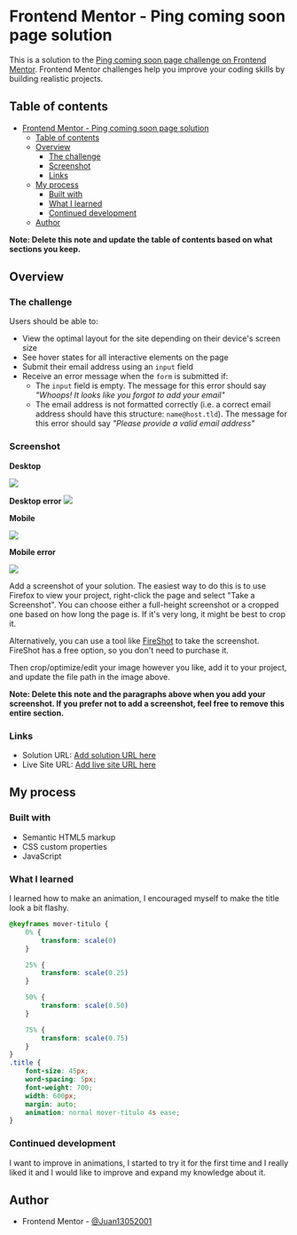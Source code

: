 # Frontend Mentor - Ping coming soon page solution

This is a solution to the [Ping coming soon page challenge on Frontend Mentor](https://www.frontendmentor.io/challenges/ping-single-column-coming-soon-page-5cadd051fec04111f7b848da). Frontend Mentor challenges help you improve your coding skills by building realistic projects. 

## Table of contents

- [Frontend Mentor - Ping coming soon page solution](#frontend-mentor---ping-coming-soon-page-solution)
  - [Table of contents](#table-of-contents)
  - [Overview](#overview)
    - [The challenge](#the-challenge)
    - [Screenshot](#screenshot)
    - [Links](#links)
  - [My process](#my-process)
    - [Built with](#built-with)
    - [What I learned](#what-i-learned)
    - [Continued development](#continued-development)
  - [Author](#author)

**Note: Delete this note and update the table of contents based on what sections you keep.**

## Overview

### The challenge

Users should be able to:

- View the optimal layout for the site depending on their device's screen size
- See hover states for all interactive elements on the page
- Submit their email address using an `input` field
- Receive an error message when the `form` is submitted if:
	- The `input` field is empty. The message for this error should say *"Whoops! It looks like you forgot to add your email"*
	- The email address is not formatted correctly (i.e. a correct email address should have this structure: `name@host.tld`). The message for this error should say *"Please provide a valid email address"*

### Screenshot

**Desktop**

![](/screenshot-desktop.jpeg)

**Desktop error**
![](/screenshot-desktop-hover-error-states.jpeg)

**Mobile**

![](/screenshot-mobile.jpeg)

**Mobile error**

![](/screenshot-mobile-hover-error-status.jpeg)

Add a screenshot of your solution. The easiest way to do this is to use Firefox to view your project, right-click the page and select "Take a Screenshot". You can choose either a full-height screenshot or a cropped one based on how long the page is. If it's very long, it might be best to crop it.

Alternatively, you can use a tool like [FireShot](https://getfireshot.com/) to take the screenshot. FireShot has a free option, so you don't need to purchase it. 

Then crop/optimize/edit your image however you like, add it to your project, and update the file path in the image above.

**Note: Delete this note and the paragraphs above when you add your screenshot. If you prefer not to add a screenshot, feel free to remove this entire section.**

### Links

- Solution URL: [Add solution URL here](https://your-solution-url.com)
- Live Site URL: [Add live site URL here](https://your-live-site-url.com)

## My process

### Built with

- Semantic HTML5 markup
- CSS custom properties
- JavaScript
  

### What I learned

I learned how to make an animation, I encouraged myself to make the title look a bit flashy.


```css
@keyframes mover-titulo {
    0% {
        transform: scale(0)
    }

    25% {
        transform: scale(0.25)
    }

    50% {
        transform: scale(0.50)
    }

    75% {
        transform: scale(0.75)
    }
}
.title {
    font-size: 45px;
    word-spacing: 5px;
    font-weight: 700;
    width: 600px;
    margin: auto;
    animation: normal mover-titulo 4s ease;
}
```

### Continued development

I want to improve in animations, I started to try it for the first time and I really liked it and I would like to improve and expand my knowledge about it.

## Author

- Frontend Mentor - [@Juan13052001](https://www.frontendmentor.io/profile/Juan13052001)
